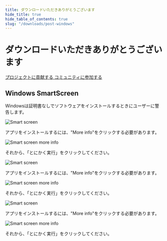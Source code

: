 ```yaml
---
title: ダウンロードいただきありがとうございます
hide_title: true
hide_table_of_contents: true
slug: "/downloads/post-windows"
---
```


<div className="text-center margin-top--xl">

# ダウンロードいただきありがとうございます

<div className="row margin-bottom--lg padding--sm flex-center">
<a className="button button--outline button--warning button--lg margin--sm" href="/contributing">
  プロジェクトに貢献する
</a>
<a className="button button--outline button--info button--lg margin--sm" href="https://linwood.dev/matrix">
  コミュニティに参加する
</a>

</div>

## Windows SmartScreen


Windowsは証明書なしでソフトウェアをインストールするときにユーザーに警告します。

![Smart screen](/img/smart-screen.png)

アプリをインストールするには、"More info"をクリックする必要があります。

![Smart screen more info](/img/smart-screen-more-info.png)

それから、「とにかく実行」をクリックしてください。

![Smart screen](/img/smart-screen.png)

アプリをインストールするには、"More info"をクリックする必要があります。

![Smart screen more info](/img/smart-screen-more-info.png)

それから、「とにかく実行」をクリックしてください。

![Smart screen](/img/smart-screen.png)

アプリをインストールするには、"More info"をクリックする必要があります。

![Smart screen more info](/img/smart-screen-more-info.png)

それから、「とにかく実行」をクリックしてください。

</div>

